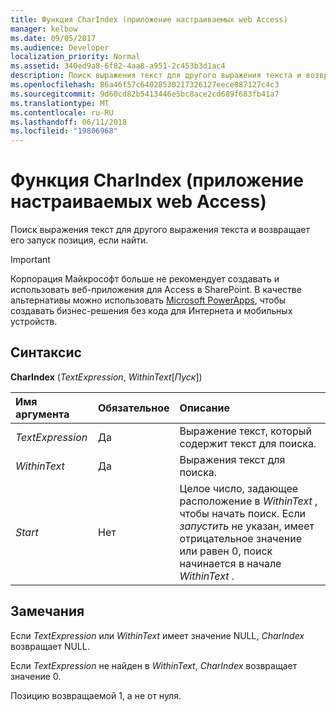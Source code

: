 ```yaml
---
title: Функция CharIndex (приложение настраиваемых web Access)
manager: kelbow
ms.date: 09/05/2017
ms.audience: Developer
localization_priority: Normal
ms.assetid: 340ed9a8-6f82-4aa8-a951-2c453b3d1ac4
description: Поиск выражения текст для другого выражения текста и возвращает его запуск позиция, если найти.
ms.openlocfilehash: 86a46f57c64028530217326127eece887127c4c3
ms.sourcegitcommit: 9d60cd82b5413446e5bc8ace2cd689f683fb41a7
ms.translationtype: MT
ms.contentlocale: ru-RU
ms.lasthandoff: 06/11/2018
ms.locfileid: "19806968"
---
```

# <a name="charindex-function-access-custom-web-app"></a>Функция CharIndex (приложение настраиваемых web Access)

Поиск выражения текст для другого выражения текста и возвращает его запуск позиция, если найти.
  
> [!IMPORTANT]
> Корпорация Майкрософт больше не рекомендует создавать и использовать веб-приложения для Access в SharePoint. В качестве альтернативы можно использовать [Microsoft PowerApps](https://powerapps.microsoft.com/en-us/), чтобы создавать бизнес-решения без кода для Интернета и мобильных устройств. 
  
## <a name="syntax"></a>Синтаксис

**CharIndex** (*TextExpression*, *WithinText*[*Пуск*]) 
  
|**Имя аргумента**|**Обязательное**|**Описание**|
|:-----|:-----|:-----|
| *TextExpression*  <br/> |Да  <br/> |Выражение текст, который содержит текст для поиска.  <br/> |
| *WithinText*  <br/> |Да  <br/> |Выражения текст для поиска.  <br/> |
| *Start*  <br/> |Нет  <br/> |Целое число, задающее расположение в *WithinText* , чтобы начать поиск. Если *запустить* не указан, имеет отрицательное значение или равен 0, поиск начинается в начале *WithinText* .  <br/> |
   
## <a name="remarks"></a>Замечания

Если *TextExpression* или *WithinText* имеет значение NULL, *CharIndex* возвращает NULL. 
  
Если *TextExpression* не найден в *WithinText*, *CharIndex* возвращает значение 0. 
  
Позицию возвращаемой 1, а не от нуля.
  

